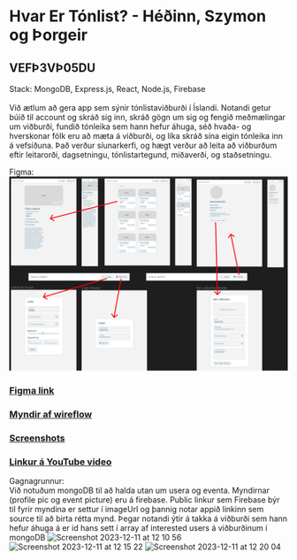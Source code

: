 # Hvar Er Tónlist? - Héðinn, Szymon og Þorgeir
## VEFÞ3VÞ05DU
Stack: MongoDB, Express.js, React, Node.js, Firebase <br> <br>
Við ætlum að gera app sem sýnir tónlistaviðburði í Íslandi. Notandi getur búið til account og skráð sig inn, skráð gögn um sig og fengið meðmælingar um viðburði, fundið tónleika sem hann hefur áhuga, séð hvaða- og hverskonar fólk eru að mæta á viðburði, og líka skráð sína eigin tónleika inn á vefsíðuna. Það verður síunarkerfi, og hægt verður að leita að viðburðum eftir leitarorði, dagsetningu, tónlistartegund, miðaverði, og staðsetningu.

Figma:
![alt text](https://github.com/SHTh-App23/HvarErTonlist/blob/main/Myndir/Screenshot%20(4).png) 

### [Figma link](https://www.figma.com/file/hmLHLiqnaKfYWJ4Ctm8CTS/HvarErTonlist?type=design&node-id=0%3A1&mode=design&t=2xE4WipAldwKl2Tm-1) <br>
### [Myndir af wireflow](wireflow.md) <br>
### [Screenshots](screenshots.md) <br>
### [Linkur á YouTube video](https://youtu.be/lGtoa6gp_d0) <br>

Gagnagrunnur: <br>
Við notuðum mongoDB til að halda utan um usera og eventa. Myndirnar (profile pic og event picture) eru á firebase. Public linkur sem Firebase býr til fyrir myndina er settur í imageUrl og þannig notar appið linkinn sem source til að birta rétta mynd. Þegar notandi ýtir á takka á viðburði sem hann hefur áhuga á er id hans sett í array af interested users á viðburðinum í mongoDB 
<img width="696" alt="Screenshot 2023-12-11 at 12 10 56" src="https://github.com/SHTh-App23/HvarErTonlist/assets/89400863/605d1f5d-e900-41dd-a5b2-379df8ccfdbe">
<img width="954" alt="Screenshot 2023-12-11 at 12 15 22" src="https://github.com/SHTh-App23/HvarErTonlist/assets/89400863/cdfa4bd2-b7db-4b58-b20b-0341e3d9be70">
<img width="837" alt="Screenshot 2023-12-11 at 12 20 04" src="https://github.com/SHTh-App23/HvarErTonlist/assets/89400863/5f84354b-267a-4c01-8dbc-7bdb87cd7959">
